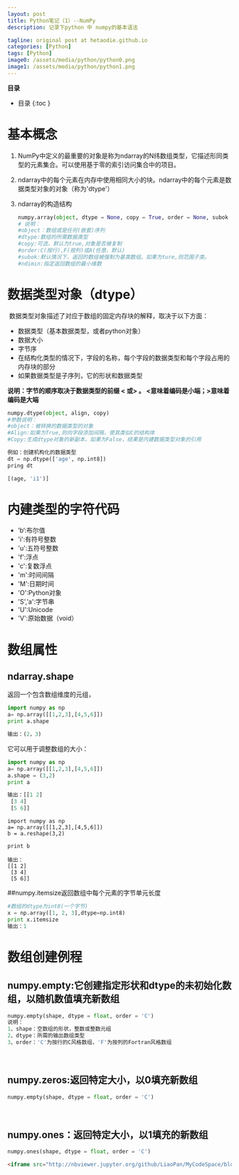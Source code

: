 ```yaml
---
layout: post
title: Python笔记（1）--NumPy
description: 记录下python 中 numpy的基本语法

tagline: original post at hetaodie.github.io
categories: [Python]
tags: [Python]
image0: /assets/media/python/python0.png
image1: /assets/media/python/python1.png
---
```


**目录**
* 目录
 {:toc  }
# 基本概念

1. NumPy中定义的最重要的对象是称为ndarray的N纬数组类型，它描述形同类型的元素集合。可以使用基于零的索引访问集合中的项目。

2. ndarray中的每个元素在内存中使用相同大小的块。ndarray中的每个元素是数据类型对象的对象（称为'dtype'）

3. ndarray的构造结构

   ```python
   numpy.array(object, dtype = None, copy = True, order = None, subok = False, ndmin = 0)
   # 说明：
   #object：数组或是任何(嵌套)序列
   #dtype:数组的所需数据类型
   #copy:可选，默认为true,对象是否被复制
   #order:C(按行),F(按列)或A(任意，默认)
   #subok:默认情况下，返回的数组被强制为基类数组。如果为ture,则范围子类。
   #ndimin:指定返回数组的最小维数
   ```



# 数据类型对象（dtype）

​	数据类型对象描述了对应于数组的固定内存块的解释，取决于以下方面：

- 数据类型（基本数据类型，或者python对象）
- 数据大小
- 字节序
- 在结构化类型的情况下，字段的名称，每个字段的数据类型和每个字段占用的内存块的部分
- 如果数据类型是子序列，它的形状和数据类型

**说明：字节的顺序取决于数据类型的前缀 < 或> 。 <意味着编码是小端；>意味着编码是大端**

```python
numpy.dtype(object, align, copy)
#参数说明：
#object：被转换的数据类型的对象
#Align:如果为True,则向字段添加间隔，使其类似C的结构体
#Copy:生成dtype对象的新副本，如果为False，结果是内建数据类型对象的引用

例如：创建机构化的数据类型
dt = np.dtype(['age', np.int8])
pring dt

[(age, 'i1')]
```



# 内建类型的字符代码

- ’b‘:布尔值
- 'i':有符号整数
- 'u':五符号整数
- 'f':浮点
- 'c':复数浮点
- 'm':时间间隔
- 'M':日期时间
- 'O':Python对象
- 'S','a':字节串
- 'U':Unicode
- 'V':原始数据（void）



# 数组属性



## ndarray.shape

返回一个包含数组维度的元组，

```Python
import numpy as np
a= np.array([[1,2,3],[4,5,6]])
print a.shape

输出：(2，3)
```

它可以用于调整数组的大小：

```python
import numpy as np
a= np.array([[1,2,3],[4,5,6]])
a.shape = (3,2)
print a

输出：[[1 2]
 [3 4]
 [5 6]]
```



```
import numpy as np
a= np.array([[1,2,3],[4,5,6]])
b = a.reshape(3,2)

print b

输出：
[[1 2]
 [3 4]
 [5 6]]
```

##numpy.itemsize返回数组中每个元素的字节单元长度

```python
#数组的dtype为int8(一个字节)
x = np.array([1, 2, 3],dtype=np.int8)
print x.itemsize
输出：1
```



# 数组创建例程

## numpy.empty:它创建指定形状和dtype的未初始化数组，以随机数值填充新数组

```python
numpy.empty(shape, dtype = float, order = 'C')
说明：
1、shape：空数组的形状，整数或整数元组
2、dtype：所需的输出数组类型
3、order：'C'为按行的C风格数组，'F'为按列的Fortran风格数组

```

​			

## numpy.zeros:返回特定大小，以0填充新数组

```python
numpy.empty(shape, dtype = float, order = 'C')


```

​		

## numpy.ones：返回特定大小，以1填充的新数组

```python
numpy.ones(shape, dtype = float, order = 'C')
```



```html
<iframe src="http://nbviewer.jupyter.org/github/LiaoPan/MyCodeSpace/blob/master/Demo_juypter.ipynb" width="850" height="500"></iframe>
```

